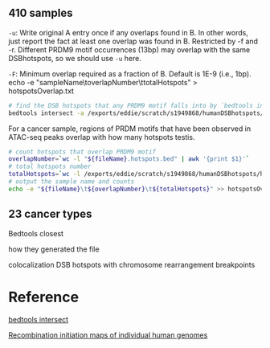 
## 410 samples
`-u`: Write original A entry once if any overlaps found in B. In other words, just report the fact at least one overlap was found in B. Restricted by -f and -r. Different PRDM9 motif occurrences (13bp) may overlap with the same DSBhotspots, so we should use `-u` here.

`-F`: Minimum overlap required as a fraction of B. Default is 1E-9 (i.e., 1bp).
echo -e "sampleName\toverlapNumber\ttotalHotspots" > hotspotsOverlap.txt
```bash
# find the DSB hotspots that any PRDM9 motif falls into by `bedtools intersect`
bedtools intersect -a /exports/eddie/scratch/s1949868/humanDSBhotspots/humanDSBhotspots_AA_AB.hg38.txt -b $file -u -F 1.0 > "${fileName}.hotspots.bed"
```
For a cancer sample, regions of PRDM motifs that have been observed in ATAC-seq peaks overlap with how many hotspots testis.
```bash
# count hotspots that overlap PRDM9 motif
overlapNumber=`wc -l "${fileName}.hotspots.bed" | awk '{print $1}'`
# total hotspots number
totalHotspots=`wc -l /exports/eddie/scratch/s1949868/humanDSBhotspots/humanDSBhotspots_AA_AB.hg38.txt | awk '{print $1}'`
# output the sample name and counts
echo -e "${fileName}\t${overlapNumber}\t${totalHotspots}" >> hotspotsOverlap.txt
```
## 23 cancer types
Bedtools closest

how they generated the file

colocalization DSB hotspots with chromosome rearrangement breakpoints

# Reference
[bedtools intersect](https://bedtools.readthedocs.io/en/latest/content/tools/intersect.html)

[Recombination initiation maps of individual human genomes](https://science.sciencemag.org/content/346/6211/1256442)
<!--stackedit_data:
eyJoaXN0b3J5IjpbMTI1NTM3MzcyMywtMjAwODMxOTkxLDE3ND
Q3MDE3MTAsMTE1OTQzODI0MywyMTI4ODY0NjEsNzU4MzQ0MTU0
LC0zNzE1NTkyMjUsLTkyODQ3NzEsNDc1NTM2ODIzLC0xNDk5MT
A3NjYzLC0xMTU4MjQ2MDk1LC0xMDg3NTU0OTcxLC0xNTk3MzY3
NzM0LDEzMTEwOTQyODEsLTIwMTM0NjI3MTgsLTIxMzk3NjI4ND
csNzMwOTk4MTE2XX0=
-->